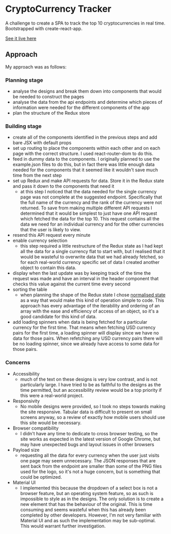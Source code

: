 # CryptoCurrency Tracker

A challenge to create a SPA to track the top 10 cryptocurrencies in real time. Bootstrapped with create-react-app.

[See it live here](https://jackstandbridge.github.io/crypto-tracker/)

## Approach

My approach was as follows:

### Planning stage

- analyse the designs and break them down into components that would be needed to construct the pages
- analyse the data from the api endpoints and determine which pieces of information were needed for the different components of the app
- plan the structure of the Redux store

### Building stage

- create all of the components identified in the previous steps and add bare JSX with default props
- set up routing to place the components within each other and on each page with the correct structure. I used react-router-dom to do this.
- feed in dummy data to the components. I originally planned to use the example.json files to do this, but in fact there was little enough data needed for the components that it seemed like it wouldn't save much time from the next step
- set up Redux and make API requests for data. Store it in the Redux state and pass it down to the components that need it
  - at this step I noticed that the data needed for the single currency page was not complete at the suggested endpoint. Specifically that the full name of the currency and the rank of the currency were not returned. To save from making multiple different API requests I determined that it would be simplest to just have one API request which fetched the data for the top 10. This request contains all the data we need for an individual currency and for the other currencies that the user is likely to view.
- resend this API request every minute
- enable currency selection
  - this step required a little restructure of the Redux state as I had kept all the data for a single currency flat to start with, but I realised that it would be wasteful to overwrite data that we had already fetched, so for each real-world currency specific set of data I created another object to contain this data.
- display when the last update was by keeping track of the time the request was made and have an interval in the header component that checks this value against the current time every second
- sorting the table
  - when planning the shape of the Redux state I chose [normalised state](https://redux.js.org/recipes/structuring-reducers/normalizing-state-shape) as a way that would make this kind of operation simple to code. This approach has every advantage of the iterability and ordering of an array with the ease and efficiency of access of an object, so it's a good candidate for this kind of data.
- add loading spinners when data is being fetched for a particular currency for the first time. That means when fetching USD currency pairs for the first time, a loading spinner will display since we have no data for those pairs. When refetching any USD currency pairs there will be no loading spinner, since we already have access to some data for those pairs.

### Concerns

- Accessibility
  - much of the text on these designs is very low contrast, and is not particularly large. I have tried to be as faithful to the designs as the time permitted, but an accessibility review would be a top priority if this were a real-world project.
- Responsivity
  - No mobile designs were provided, so I took no steps towards making the site responsive. Tabular data is difficult to present on small screens anyway, so a review of exactly how mobile users should use this site would be necessary.
- Browser compatibility
  - I didn't have any time to dedicate to cross browser testing, so the site works as expected in the latest version of Google Chrome, but may have unexpected bugs and layout issues in other browsers
- Payload size
  - requesting all the data for every currency when the user just visits one page may seem unnecessary. The JSON responses that are sent back from the endpoint are smaller than some of the PNG files used for the logo, so it's not a huge concern, but is something that could be optimized.
- Material UI
  - I implemented this because the dropdown of a select box is not a browser feature, but an operating system feature, so as such is impossible to style as in the designs. The only solution is to create a new element that has the behaviour of the original. This is time consuming and seems wasteful when this has already been completed by other developers. However, I'm not very familiar with Material UI and as such the implementation may be sub-optimal. This would warrant further investigation.

